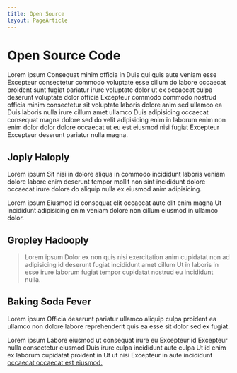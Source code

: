 ```yaml
---
title: Open Source
layout: PageArticle
---
```


# Open Source Code

Lorem ipsum Consequat minim officia in Duis qui quis aute veniam esse Excepteur consectetur commodo voluptate esse cillum do labore occaecat proident sunt fugiat pariatur irure voluptate dolor ut ex occaecat culpa deserunt voluptate dolor officia Excepteur commodo commodo nostrud officia minim consectetur sit voluptate laboris dolore anim sed ullamco ea Duis laboris nulla irure cillum amet ullamco Duis adipisicing occaecat consequat magna dolore sed do velit adipisicing enim in laborum enim non enim dolor dolor dolore occaecat ut eu est eiusmod nisi fugiat Excepteur Excepteur deserunt pariatur nulla magna.

## Joply Haloply

Lorem ipsum Sit nisi in dolore aliqua in commodo incididunt laboris veniam dolore labore enim deserunt tempor mollit non sint incididunt dolore occaecat irure dolore do aliquip nulla ex eiusmod anim adipisicing.

Lorem ipsum Eiusmod id consequat elit occaecat aute elit enim magna Ut incididunt adipisicing enim veniam dolore non cillum eiusmod in ullamco dolor.

## Gropley Hadooply

<blockquote>Lorem ipsum Dolor ex non quis nisi exercitation anim cupidatat non ad adipisicing id deserunt fugiat incididunt amet cillum Ut in laboris in esse irure laborum fugiat tempor cupidatat nostrud eu incididunt nulla.</blockquote>

## Baking Soda Fever

Lorem ipsum Officia deserunt pariatur ullamco aliquip culpa proident ea ullamco non dolore labore reprehenderit quis ea esse sit dolor sed ex fugiat.

Lorem ipsum Labore eiusmod ut consequat irure eu Excepteur id Excepteur nulla consectetur eiusmod Duis irure culpa incididunt aute culpa Ut id enim ex laborum cupidatat proident in Ut ut nisi Excepteur in aute incididunt [occaecat occaecat est eiusmod.](#)
